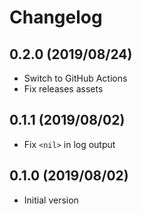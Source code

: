 # Changelog

## 0.2.0 (2019/08/24)

* Switch to GitHub Actions
* Fix releases assets

## 0.1.1 (2019/08/02)

* Fix `<nil>` in log output

## 0.1.0 (2019/08/02)

* Initial version
